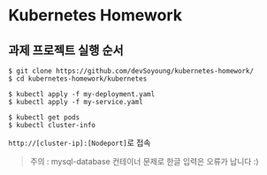 # Kubernetes Homework
## 과제 프로젝트 실행 순서
```
$ git clone https://github.com/devSoyoung/kubernetes-homework/
$ cd kubernetes-homework/kubernetes
```

```
$ kubectl apply -f my-deployment.yaml
$ kubectl apply -f my-service.yaml
```

```
$ kubectl get pods
$ kubectl cluster-info
```

`http://[cluster-ip]:[Nodeport]`로 접속

> 주의 : mysql-database 컨테이너 문제로 한글 입력은 오류가 납니다 :)
